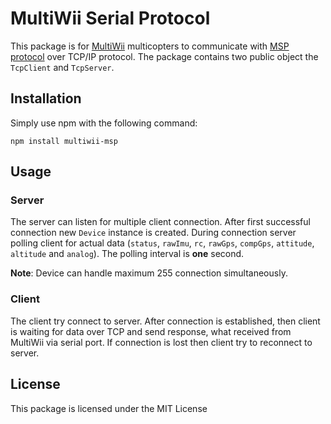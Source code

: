 # MultiWii Serial Protocol

This package is for [MultiWii](http://www.multiwii.com/) multicopters to communicate with [MSP protocol](multiwii.com/wiki/index.php?title=Multiwii_Serial_Protocol) over TCP/IP protocol. The package contains two public object the `TcpClient` and `TcpServer`.

## Installation

Simply use npm with the following command:

`npm install multiwii-msp`

## Usage

### Server

The server can listen for multiple client connection. After first successful connection new `Device` instance is created. During connection server polling client for actual data (`status`, `rawImu`, `rc`, `rawGps`, `compGps`, `attitude`, `altitude` and `analog`). The polling interval is **one** second.

**Note**: Device can handle maximum 255 connection simultaneously.

### Client

The client try connect to server. After connection is established, then client is waiting for data over TCP and send response, what received from MultiWii via serial port. If connection is lost then client try to reconnect to server.

## License

This package is licensed under the MIT License